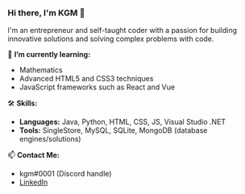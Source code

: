 ### Hi there, I'm KGM 👋

I'm an entrepreneur and self-taught coder with a passion for building innovative solutions and solving complex problems with code.

🌱 **I’m currently learning:**
- Mathematics
- Advanced HTML5 and CSS3 techniques
- JavaScript frameworks such as React and Vue

🛠️ **Skills:**
- **Languages:** Java, Python, HTML, CSS, JS, Visual Studio .NET
- **Tools:** SingleStore, MySQL, SQLite, MongoDB (database engines/solutions)

📫 **Contact Me:**
- kgm#0001 (Discord handle)
- [LinkedIn](https://www.linkedin.com/in/kylegrahammatzen/)
